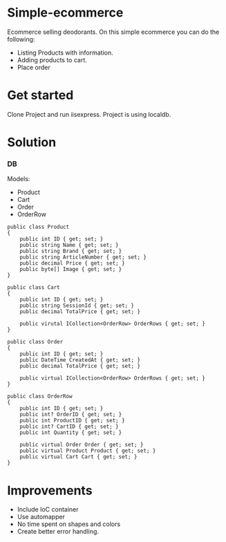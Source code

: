 # Simple-ecommerce

Ecommerce selling deodorants. On this simple ecommerce you can do the following:
- Listing Products with information.
- Adding products to cart.
- Place order

# Get started

Clone Project and run iisexpress. Project is using localdb.

# Solution

### DB

Models:
- Product
- Cart
- Order
- OrderRow

```
public class Product
{
    public int ID { get; set; }
    public string Name { get; set; }
    public string Brand { get; set; }
    public string ArticleNumber { get; set; }
    public decimal Price { get; set; }
    public byte[] Image { get; set; } 
}
```

```
public class Cart
{
    public int ID { get; set; }
    public string SessionId { get; set; }
    public decimal TotalPrice { get; set; }

    public virutal ICollection<OrderRow> OrderRows { get; set; }
}
```

```
public class Order
{
    public int ID { get; set; }
    public DateTime CreatedAt { get; set; }
    public decimal TotalPrice { get; set; }

    public virtual ICollection<OrderRow> OrderRows { get; set; }
}
```

```
public class OrderRow
{
    public int ID { get; set; }
    public int? OrderID { get; set; }
    public int ProductID { get; set; }
    public int? CartID { get; set; }
    public int Quantity { get; set; }

    public virtual Order Order { get; set; }
    public virtual Product Product { get; set; }
    public virtual Cart Cart { get; set; }
}
```


# Improvements
- Include IoC container
- Use automapper
- No time spent on shapes and colors
- Create better error handling.

